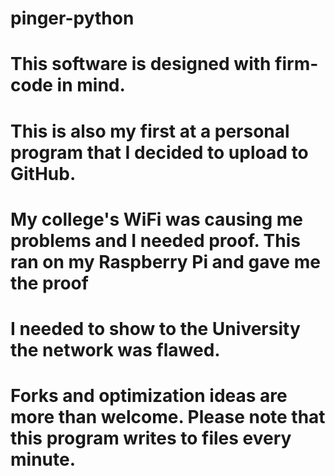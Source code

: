 # pinger-python
# This software is designed with firm-code in mind. 
# This is also my first at a personal program that I decided to upload to GitHub. 
# My college's WiFi was causing me problems and I needed proof. This ran on my Raspberry Pi and gave me the proof 
# I needed to show to the University the network was flawed. 
# Forks and optimization ideas are more than welcome. Please note that this program writes to files every minute.
